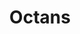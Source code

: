 ---
title: "Octans"
hashtag: octans
borders:
  - Apus
  - Chamaeleona
  - Hydrus
  - Indus
  - Mensa 
  - Pavo
  - Tucana
layout: hashtag
related:
  - circle
tags:
  - Constellation
---